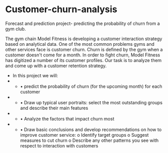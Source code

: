 # Customer-churn-analysis
Forecast and prediction project- predicting the probability of churn from a gym club.

The gym chain Model Fitness is developing a customer interaction strategy based on analytical data. 
One of the most common problems gyms and other services face is customer churn. 
Churn is defined by the gym when a customer doesn't come for a month. 
In order to fight churn, Model Fitness has digitized a number of its customer profiles. 
Our task is to analyze them and come up with a customer retention strategy.

- In this project we will:
- - • predict the probability of churn (for the upcoming month) for each customer
- - • Draw up typical user portraits: select the most outstanding groups and describe their main features
- - • Analyze the factors that impact churn most
- - • Draw basic conclusions and develop recommendations on how to improve customer service:
  o Identify target groups
  o Suggest measures to cut churn
  o Describe any other patterns you see with respect to interaction with customers
